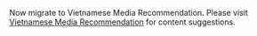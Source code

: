 Now migrate to Vietnamese Media Recommendation. Please visit [Vietnamese Media Recommendation](https://onlyduyy.github.io/vietnamese-media-recommendation/) for content suggestions.